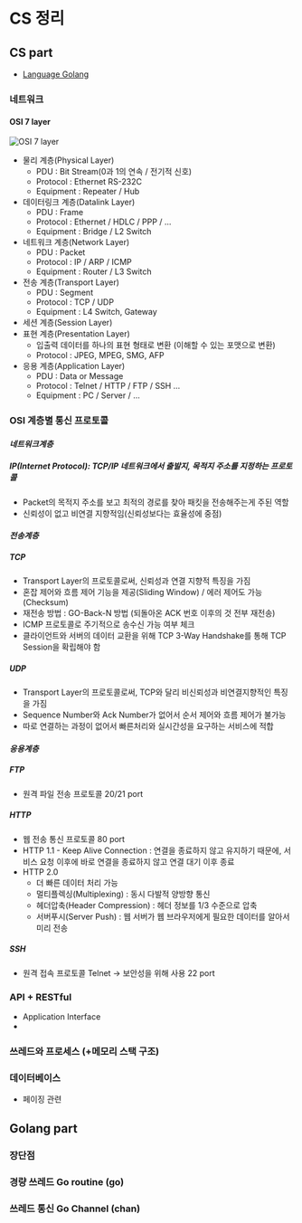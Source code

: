 # CS 정리 

## CS part
- [Language Golang](##Golang-part)


### 네트워크

#### OSI 7 layer

![OSI 7 layer](https://blog.kakaocdn.net/dn/rOOKR/btrpUHuv9WV/0d09FTgzKuWIhrizkCWoR0/img.gif)

* 물리 계층(Physical Layer)
    * PDU : Bit Stream(0과 1의 연속 / 전기적 신호)
    * Protocol : Ethernet RS-232C
    * Equipment : Repeater / Hub
* 데이터링크 계층(Datalink Layer)
    * PDU : Frame
    * Protocol : Ethernet / HDLC / PPP / ...
    * Equipment : Bridge / L2 Switch
* 네트워크 계층(Network Layer)
    * PDU : Packet
    * Protocol : IP / ARP / ICMP
    * Equipment : Router / L3 Switch
* 전송 계층(Transport Layer)
    * PDU : Segment
    * Protocol : TCP / UDP
    * Equipment : L4 Switch, Gateway
* 세션 계층(Session Layer)
* 표현 계층(Presentation Layer)
    * 입출력 데이터를 하나의 표현 형태로 변환 (이해할 수 있는 포맷으로 변환)
    * Protocol : JPEG, MPEG, SMG, AFP
* 응용 계층(Application Layer)
    * PDU : Data or Message
    * Protocol : Telnet / HTTP / FTP / SSH  ...
    * Equipment : PC / Server / ...

### OSI 계층별 통신 프로토콜

#### *네트워크계층*
##### IP(Internet Protocol): TCP/IP 네트워크에서 출발지, 목적지 주소를 지정하는 프로토콜 
- Packet의 목적지 주소를 보고 최적의 경로를 찾아 패킷을 전송해주는게 주된 역할
- 신뢰성이 없고 비연결 지향적임(신뢰성보다는 효율성에 중점)

#### *전송계층*
##### TCP 
- Transport Layer의 프로토콜로써, 신뢰성과 연결 지향적 특징을 가짐
- 혼잡 제어와 흐름 제어 기능을 제공(Sliding Window) / 에러 제어도 가능(Checksum)
- 재전송 방법 : GO-Back-N 방법 (되돌아온 ACK 번호 이후의 것 전부 재전송)
- ICMP 프로토콜로 주기적으로 송수신 가능 여부 체크
- 클라이언트와 서버의 데이터 교환을 위해 TCP 3-Way Handshake를 통해 TCP Session을 확립해야 함

##### UDP 
- Transport Layer의 프로토콜로써, TCP와 달리 비신뢰성과 비연결지향적인 특징을 가짐
- Sequence Number와 Ack Number가 없어서 순서 제어와 흐름 제어가 불가능
- 따로 연결하는 과정이 없어서 빠른처리와 실시간성을 요구하는 서비스에 적합

#### *응용계층*
##### FTP
- 원격 파일 전송 프로토콜 20/21 port
##### HTTP
- 웹 전송 통신 프로토콜 80 port
- HTTP 1.1 -  Keep Alive Connection : 연결을 종료하지 않고 유지하기 때문에, 서비스 요청 이후에 바로 연결을 종료하지 않고 연결 대기 이후 종료
- HTTP 2.0 
    - 더 빠른 데이터 처리 가능 
    - 멀티플렉싱(Multiplexing) : 동시 다발적 양방향 통신
    - 헤더압축(Header Compression) : 헤더 정보를 1/3 수준으로 압축
    - 서버푸시(Server Push) : 웹 서버가 웹 브라우저에게 필요한 데이터를 알아서 미리 전송
##### SSH
- 원격 접속 프로토콜 Telnet -> 보안성을 위해 사용 22 port

### API + RESTful
- Application Interface
- 

### 쓰레드와 프로세스 (+메모리 스택 구조)

### 데이터베이스

- 페이징 관련

## Golang part

### 장단점 

### 경량 쓰레드 Go routine (go)

### 쓰레드 통신 Go Channel (chan)

